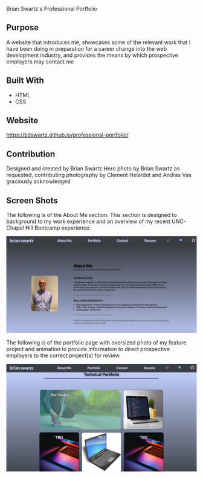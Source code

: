 Brian Swartz's Professional Portfolio

## Purpose
A website that introduces me, showcases some of the relevant work that I have been doing in preparation for a career change into the web development industry, and provides the means by which prospective employers may contact me

## Built With
* HTML
* CSS

## Website
https://bdswartz.github.io/professional-portfolio/

## Contribution
Designed and created by Brian Swartz
Hero photo by Brian Swartz
as requested, contributing photography by Clement Helardot and Andras Vas graciously acknowledged

## Screen Shots

The following is of the About Me section.  This section is designed to background to my work experience and an overview of my recent UNC-Chapel Hill Bootcamp experience.

![Top of Landing Page](./assets/images/screenshot1.jpeg)

The following is of the portfolio page with oversized photo of my feature project and animation to provide information to direct prospective employers to the correct project(s) for review.

![Bottom of Landing Page](./assets/images/screenshot2.jpeg)
